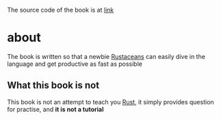 The source code of the book is at [link](https://github.com/sn99/rust-practise-questions)

# about

The book is written so that a newbie [Rustaceans](https://www.rustaceans.org/) can easily dive in the language and get
productive as fast as possible

## What this book is not

This book is not an attempt to teach you [Rust](https://www.rust-lang.org/), it simply provides question for practise,
and **it is not a tutorial**
